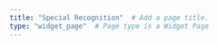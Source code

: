 ```yaml
---
title: "Special Recognition"  # Add a page title.
type: "widget_page"  # Page type is a Widget Page
---
```


